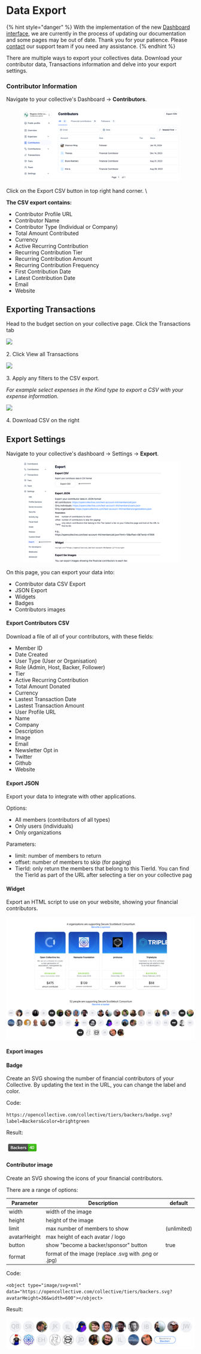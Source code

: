 # Data Export

{% hint style="danger" %}
With the implementation of the new [Dashboard interface](https://docs.opencollective.com/help/product/understanding-your-dashboard), we are currently in the process of updating our documentation and some pages may be out of date. Thank you for your patience. Please [contact](https://opencollective.com/contact) our support team if you need any assistance.
{% endhint %}

There are multiple ways to export your collectives data. Download your contributor data, Transactions information and delve into your export settings.&#x20;

### Contributor Information

Navigate to your collective's Dashboard -> **Contributors**.&#x20;

<figure><img src="../../.gitbook/assets/Untitled design (10).png" alt=""><figcaption></figcaption></figure>

Click on the Export CSV button in top right hand corner. \


**The CSV export contains:**&#x20;

* Contributor Profile URL&#x20;
* Contributor Name&#x20;
* Contributor Type (Individual or Company)
* Total Amount Contributed
* Currency&#x20;
* Active Recurring Contribution&#x20;
* Recurring Contribution Tier
* Recurring Contribution Amount
* Recurring Contribution Frequency
* First Contribution Date
* Latest Contribution Date&#x20;
* Email&#x20;
* Website

## Exporting Transactions

Head to the budget section on your collective page. Click the Transactions tab

![](../../.gitbook/assets/collectives\_dataexport\_transactions\_2022-07-28.png.png)

&#x20;2\. Click View all Transactions&#x20;

![](../../.gitbook/assets/collectives\_dataexport\_viewtransactions\_2022-07-28.png)



3\. Apply any filters to the CSV export.&#x20;

_For example select expenses in the Kind type to export a CSV with your expense information._&#x20;

![](../../.gitbook/assets/collectives\_Expenses\_viewtransactions\_2022-07-28.png.png)

4\. Download CSV on the right

## Export Settings

Navigate to your collective's dashboard -> Settings -> **Export**.

<figure><img src="../../.gitbook/assets/Untitled design (9).png" alt=""><figcaption></figcaption></figure>

On this page, you can export your data into:

* Contributor data CSV Export&#x20;
* JSON Export
* Widgets
* Badges
* Contributors images

#### Export Contributors CSV

Download a file of all of your contributors, with these fields:

* Member ID
* Date Created
* User Type (User or Organisation)&#x20;
* Role (Admin, Host, Backer, Follower)&#x20;
* Tier
* Active Recurring Contribution&#x20;
* Total Amount Donated
* Currency
* Lastest Transaction Date
* Lastest Transaction Amount
* User Profile URL
* Name
* Company
* Description
* Image
* Email
* Newsletter Opt in
* Twitter
* Github
* Website

#### Export JSON

Export your data to integrate with other applications.

Options:

* All members (contributors of all types)
* Only users (individuals)
* Only organizations

Parameters:

* limit: number of members to return
* offset: number of members to skip (for paging)
* TierId: only return the members that belong to this TierId. You can find the TierId as part of the URL after selecting a tier on your collective pag

#### Widget

Export an HTML script to use on your website, showing your financial contributors.

![](<../../.gitbook/assets/Screen Shot 2019-05-31 at 11.59.36 AM.png>)

#### Export images

#### Badge

Create an SVG showing the number of financial contributors of your Collective. By updating the text in the URL, you can change the label and color.

Code:

`https://opencollective.com/collective/tiers/backers/badge.svg?label=Backers&color=brightgreen`

Result:

![](<../../.gitbook/assets/Screen Shot 2019-05-31 at 12.05.35 PM.png>)

#### Contributor image

Create an SVG showing the icons of your financial contributors.

There are a range of options:

| Parameter    | Description                                          | default     |
| ------------ | ---------------------------------------------------- | ----------- |
| width        | width of the image                                   |             |
| height       | height of the image                                  |             |
| limit        | max number of members to show                        | (unlimited) |
| avatarHeight | max height of each avatar / logo                     |             |
| button       | show "become a backer/sponsor" button                | true        |
| format       | format of the image (replace .svg with .png or .jpg) |             |

Code:

`<object type="image/svg+xml" data="https://opencollective.com/collective/tiers/backers.svg?avatarHeight=36&width=600"></object>`

Result:

![](<../../.gitbook/assets/Screen Shot 2019-05-31 at 12.09.13 PM.png>)

